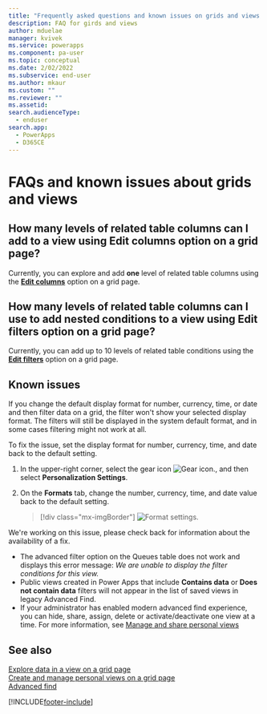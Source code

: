 ```yaml
---
title: "Frequently asked questions and known issues on grids and views | MicrosoftDocs"
description: FAQ for girds and views
author: mduelae
manager: kvivek
ms.service: powerapps
ms.component: pa-user
ms.topic: conceptual
ms.date: 2/02/2022
ms.subservice: end-user
ms.author: mkaur
ms.custom: ""
ms.reviewer: ""
ms.assetid: 
search.audienceType: 
  - enduser
search.app: 
  - PowerApps
  - D365CE
---
```


# FAQs and known issues about grids and views


## How many levels of related table columns can I add to a view using **Edit columns** option on a grid page?

Currently, you can explore and add **one** level of related table columns using the [**Edit columns**](powerapps/user/grid-filters-advanced.md#column-editor) option on a grid page.

## How many levels of related table columns can I use to add nested conditions to a view using **Edit filters** option on a grid page?

Currently, you can add up to 10 levels of related table conditions using the [**Edit filters**](powerapps/user/grid-filters-advanced.md#filter-editor) option on a grid page.

## Known issues

If you change the default display format for number, currency, time, or date and then filter data on a grid, the filter won't show your selected display format. The filters will still be displayed in the system default format, and in some cases filtering might not work at all. 

To fix the issue, set the display format for number, currency, time, and date back to the default setting. 

 1. In the upper-right corner, select the gear icon ![Gear icon.](media/selection-rule-gear-button.png), and then select **Personalization Settings**.

 2. On the **Formats** tab, change the number, currency, time, and date value back to the default setting.

     > [!div class="mx-imgBorder"] 
     > ![Format settings.](media/default-format.png "Format settings")
    
 We're working on this issue, please check back for information about the availability of a fix.

- The advanced filter option on the Queues table does not work and displays this error message: _We are unable to display the filter conditions for this view._
- Public views created in Power Apps that include **Contains data** or **Does not contain data** filters will not appear in the list of saved views in legacy Advanced Find.
- If your administrator has enabled modern advanced find experience, you can hide, share, assign, delete or activate/deactivate one view at a time. For more information, see [Manage and share personal views](grid-filters-advanced.md#manage-and-share-personal-views)

## See also

[Explore data in a view on a grid page](grid-filters.md)<br/>
[Create and manage personal views on a grid page](grid-filters-advanced.md)<br/>
[Advanced find](advanced-find.md)

[!INCLUDE[footer-include](../includes/footer-banner.md)]
